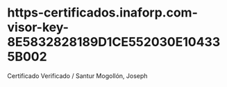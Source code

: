 # https-certificados.inaforp.com-visor-key-8E5832828189D1CE552030E104335B002
Certificado Verificado  / Santur Mogollón, Joseph
